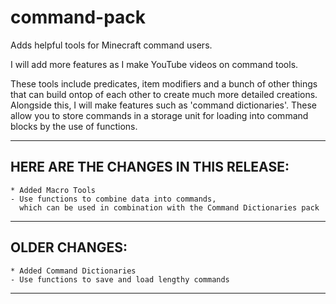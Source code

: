 # command-pack
Adds helpful tools for Minecraft command users.

I will add more features as I make YouTube videos on command tools.

These tools include predicates, item modifiers and a bunch of other things
that can build ontop of each other to create much more detailed creations. Alongside this,
I will make features such as 'command dictionaries'. These allow you to store commands in a 
storage unit for loading into command blocks by the use of functions.


-------------------------------------
HERE ARE THE CHANGES IN THIS RELEASE:
-------------------------------------
    * Added Macro Tools
    - Use functions to combine data into commands, 
      which can be used in combination with the Command Dictionaries pack

-------------------------------------
OLDER CHANGES:
-------------------------------------
    * Added Command Dictionaries
    - Use functions to save and load lengthy commands

-------------------------------------